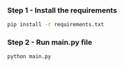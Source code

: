 ### Step 1 - Install the requirements

```bash
pip install -r requirements.txt
```

### Step 2 - Run main.py file

```bash
python main.py
```